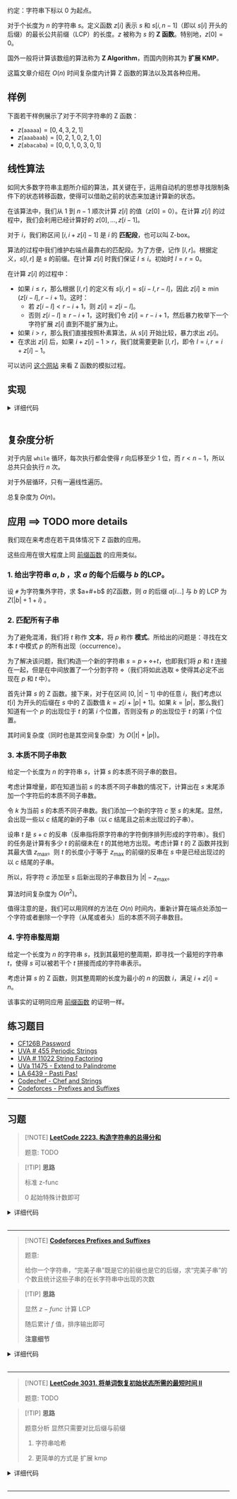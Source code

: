 约定：字符串下标以 $0$ 为起点。

对于个长度为 $n$ 的字符串 $s$。定义函数 $z[i]$ 表示 $s$ 和 $s[i,n-1]$（即以 $s[i]$ 开头的后缀）的最长公共前缀（LCP）的长度。$z$ 被称为 $s$ 的 **Z 函数**。特别地，$z[0] = 0$。

国外一般将计算该数组的算法称为 **Z Algorithm**，而国内则称其为 **扩展 KMP**。

这篇文章介绍在 $O(n)$ 时间复杂度内计算 Z 函数的算法以及其各种应用。

## 样例

下面若干样例展示了对于不同字符串的 Z 函数：

- $z(\mathtt{aaaaa}) = [0, 4, 3, 2, 1]$
- $z(\mathtt{aaabaab}) = [0, 2, 1, 0, 2, 1, 0]$
- $z(\mathtt{abacaba}) = [0, 0, 1, 0, 3, 0, 1]$

## 线性算法

如同大多数字符串主题所介绍的算法，其关键在于，运用自动机的思想寻找限制条件下的状态转移函数，使得可以借助之前的状态来加速计算新的状态。

在该算法中，我们从 $1$ 到 $n-1$ 顺次计算 $z[i]$ 的值（$z[0]=0$）。在计算 $z[i]$ 的过程中，我们会利用已经计算好的 $z[0],\ldots,z[i-1]$。

对于 $i$，我们称区间 $[i,i+z[i]-1]$ 是 $i$ 的 **匹配段**，也可以叫 Z-box。

算法的过程中我们维护右端点最靠右的匹配段。为了方便，记作 $[l,r]$。根据定义，$s[l,r]$ 是 $s$ 的前缀。在计算 $z[i]$ 时我们保证 $l\le i$。初始时 $l=r=0$。

在计算 $z[i]$ 的过程中：

-   如果 $i\le r$，那么根据 $[l,r]$ 的定义有 $s[i,r] = s[i-l,r-l]$，因此 $z[i]\ge \min(z[i-l],r-i+1)$。这时：
    - 若 $z[i-l] < r-i+1$，则 $z[i] = z[i-l]$。
    - 否则 $z[i-l]\ge r-i+1$，这时我们令 $z[i] = r-i+1$，然后暴力枚举下一个字符扩展 $z[i]$ 直到不能扩展为止。
- 如果 $i>r$，那么我们直接按照朴素算法，从 $s[i]$ 开始比较，暴力求出 $z[i]$。
- 在求出 $z[i]$ 后，如果 $i+z[i]-1>r$，我们就需要更新 $[l,r]$，即令 $l=i, r=i+z[i]-1$。

可以访问 [这个网站](https://personal.utdallas.edu/~besp/demo/John2010/z-algorithm.htm) 来看 Z 函数的模拟过程。

## 实现

<details>
<summary>详细代码</summary>
<!-- tabs:start -->

###### **C++**

```cpp
// C++ Version
vector<int> z_function(string s) {
    int n = (int)s.length();
    vector<int> z(n);
    for (int i = 1, l = 0, r = 0; i < n; ++ i ) {
        if (i <= r && z[i - l] < r - i + 1) {
            z[i] = z[i - l];
        } else {
            z[i] = max(0, r - i + 1);
            while (i + z[i] < n && s[z[i]] == s[i + z[i]])
                ++ z[i] ;
        }
        if (i + z[i] - 1 > r)
          l = i, r = i + z[i] - 1;
    }
    return z;
}
```

###### **Python**

```python
# Python Version
def z_function(s):
    n = len(s)
    z = [0] * n
    l, r = 0, 0
    for i in range(1, n):
        if i <= r and z[i - l] < r - i + 1:
            z[i] = z[i - l]
        else:
            z[i] = max(0, r - i + 1)
            while i + z[i] < n and s[z[i]] == s[i + z[i]]:
                z[i] += 1
        if i + z[i] - 1 > r:
            l = i
            r = i + z[i] - 1
    return z
```

<!-- tabs:end -->
</details>

<br>

## 复杂度分析

对于内层 `while` 循环，每次执行都会使得 $r$ 向后移至少 $1$ 位，而 $r< n-1$，所以总共只会执行 $n$ 次。

对于外层循环，只有一遍线性遍历。

总复杂度为 $O(n)$。

## 应用 ==> TODO more details

我们现在来考虑在若干具体情况下 Z 函数的应用。

这些应用在很大程度上同 [前缀函数](./kmp.md) 的应用类似。

### 1. 给出字符串 $a, b$ ，求 $a$ 的每个后缀与 $b$ 的LCP。

设 `#` 为字符集外字符，求 $a+#+b$ 的Z函数，则 $a$ 的后缀 $a[i...]$ 与 $b$ 的 LCP 为 $Z(\lvert b \rvert + 1 + i)$ 。

### 2. 匹配所有子串

为了避免混淆，我们将 $t$ 称作 **文本**，将 $p$ 称作 **模式**。所给出的问题是：寻找在文本 $t$ 中模式 $p$ 的所有出现（occurrence）。

为了解决该问题，我们构造一个新的字符串 $s = p + \diamond + t$，也即我们将 $p$ 和 $t$ 连接在一起，但是在中间放置了一个分割字符 $\diamond$（我们将如此选取 $\diamond$ 使得其必定不出现在 $p$ 和 $t$ 中）。

首先计算 $s$ 的 Z 函数。接下来，对于在区间 $[0,|t| - 1]$ 中的任意 $i$，我们考虑以 $t[i]$ 为开头的后缀在 $s$ 中的 Z 函数值 $k = z[i + |p| + 1]$。如果 $k = |p|$，那么我们知道有一个 $p$ 的出现位于 $t$ 的第 $i$ 个位置，否则没有 $p$ 的出现位于 $t$ 的第 $i$ 个位置。

其时间复杂度（同时也是其空间复杂度）为 $O(|t| + |p|)$。

### 3. 本质不同子串数

给定一个长度为 $n$ 的字符串 $s$，计算 $s$ 的本质不同子串的数目。

考虑计算增量，即在知道当前 $s$ 的本质不同子串数的情况下，计算出在 $s$ 末尾添加一个字符后的本质不同子串数。

令 $k$ 为当前 $s$ 的本质不同子串数。我们添加一个新的字符 $c$ 至 $s$ 的末尾。显然，会出现一些以 $c$ 结尾的新的子串（以 $c$ 结尾且之前未出现过的子串）。

设串 $t$ 是 $s + c$ 的反串（反串指将原字符串的字符倒序排列形成的字符串）。我们的任务是计算有多少 $t$ 的前缀未在 $t$ 的其他地方出现。考虑计算 $t$ 的 Z 函数并找到其最大值 $z_{\max}$。则 $t$ 的长度小于等于 $z_{\max}$ 的前缀的反串在 $s$ 中是已经出现过的以 $c$ 结尾的子串。

所以，将字符 $c$ 添加至 $s$ 后新出现的子串数目为 $|t| - z_{\max}$。

算法时间复杂度为 $O(n^2)$。

值得注意的是，我们可以用同样的方法在 $O(n)$ 时间内，重新计算在端点处添加一个字符或者删除一个字符（从尾或者头）后的本质不同子串数目。

### 4. 字符串整周期

给定一个长度为 $n$ 的字符串 $s$，找到其最短的整周期，即寻找一个最短的字符串 $t$，使得 $s$ 可以被若干个 $t$ 拼接而成的字符串表示。

考虑计算 $s$ 的 Z 函数，则其整周期的长度为最小的 $n$ 的因数 $i$，满足 $i+z[i]=n$。

该事实的证明同应用 [前缀函数](./kmp.md) 的证明一样。

## 练习题目

- [CF126B Password](http://codeforces.com/problemset/problem/126/B)
- [UVA # 455 Periodic Strings](http://uva.onlinejudge.org/index.php?option=onlinejudge&page=show_problem&problem=396)
- [UVA # 11022 String Factoring](http://uva.onlinejudge.org/index.php?option=onlinejudge&page=show_problem&problem=1963)
- [UVa 11475 - Extend to Palindrome](http://uva.onlinejudge.org/index.php?option=com_onlinejudge&Itemid=8&category=24&page=show_problem&problem=2470)
- [LA 6439 - Pasti Pas!](https://icpcarchive.ecs.baylor.edu/index.php?option=com_onlinejudge&Itemid=8&category=588&page=show_problem&problem=4450)
- [Codechef - Chef and Strings](https://www.codechef.com/problems/CHSTR)
- [Codeforces - Prefixes and Suffixes](http://codeforces.com/problemset/problem/432/D)

* * *

## 习题

> [!NOTE] **[LeetCode 2223. 构造字符串的总得分和](https://leetcode-cn.com/problems/sum-of-scores-of-built-strings/)**
> 
> 题意: TODO

> [!TIP] **思路**
> 
> 标准 z-func
> 
> 0 起始特殊计数即可

<details>
<summary>详细代码</summary>
<!-- tabs:start -->

##### **C++**

```cpp
class Solution {
public:
    using LL = long long;
    
    string s;
    int n;
    
    vector<LL> z_func() {
        vector<LL> z(n);
        for (int i = 1, l = 0, r = 0; i < n; ++ i ) {
            if (i <= r && z[i - l] < r - i + 1)
                z[i] = z[i - l];
            else {
                z[i] = max(0, r - i + 1);
                while (i + z[i] < n && s[z[i]] == s[i + z[i]])
                    z[i] ++ ;
            }
            if (i + z[i] - 1 > r)
                l = i, r = i + z[i] - 1;
        }
        return z;
    }
    
    long long sumScores(string s) {
        this->s = s, this->n = s.size();
        auto z = z_func();
        LL res = 0;
        for (auto x : z)
            res += x;
        return res + n; // 0 前缀在这里认为是 n 的长度
    }
};
```

##### **Python**

```python

```

<!-- tabs:end -->
</details>

<br>

* * *

> [!NOTE] **[Codeforces Prefixes and Suffixes](http://codeforces.com/problemset/problem/432/D)**
> 
> 题意: 
> 
> 给你一个字符串，“完美子串”既是它的前缀也是它的后缀，求“完美子串”的个数且统计这些子串的在长字符串中出现的次数

> [!TIP] **思路**
> 
> 显然 $z-func$ 计算 LCP
> 
> 随后累计 $f$ 值，排序输出即可
> 
> **注意细节**

<details>
<summary>详细代码</summary>
<!-- tabs:start -->

##### **C++**

```cpp
// Problem: D. Prefixes and Suffixes
// Contest: Codeforces - Codeforces Round #246 (Div. 2)
// URL: https://codeforces.com/problemset/problem/432/D
// Memory Limit: 256 MB
// Time Limit: 1000 ms

#include <bits/stdc++.h>
using namespace std;

// 显然有 z-func 来计算出所有的公共前后缀
using LL = long long;
using PIL = pair<int, LL>;
const static int N = 1e5 + 10;

string s;
int n;

vector<int> z_func() {
    vector<int> z(n);
    for (int i = 1, l = 0, r = 0; i < n; ++i) {
        if (i <= r && z[i - l] < r - i + 1)
            z[i] = z[i - l];
        else {
            z[i] = max(0, r - i + 1);
            while (i + z[i] < n && s[z[i]] == s[i + z[i]])
                z[i]++;
        }
        if (i + z[i] - 1 > r)
            l = i, r = i + z[i] - 1;
    }
    z[0] = n;  // special
    return z;
}

LL f[N];

int main() {
    ios::sync_with_stdio(false);
    cin.tie(nullptr);
    cout.tie(nullptr);

    cin >> s;
    n = s.size();

    auto z = z_func();

    memset(f, 0, sizeof f);
    for (int i = 0; i < n; ++i)
        f[z[i]]++;
    for (int i = n; i >= 0; --i)
        f[i] += f[i + 1];

    vector<PIL> res;
    for (int i = 0; i < n; ++i)
        if (i + z[i] == n)
            res.push_back({z[i], f[z[i]]});
    sort(res.begin(), res.end());

    cout << res.size() << '\n';
    for (auto& [x, y] : res)
        cout << x << ' ' << y << '\n';

    return 0;
}
```

##### **Python**

```python

```

<!-- tabs:end -->
</details>

<br>

* * *

> [!NOTE] **[LeetCode 3031. 将单词恢复初始状态所需的最短时间 II](https://leetcode.cn/problems/minimum-time-to-revert-word-to-initial-state-ii/)**
> 
> 题意: TODO

> [!TIP] **思路**
> 
> 题意分析 显然只需要对比后缀与前缀
> 
> 1. 字符串哈希
> 
> 2. 更简单的方式是 扩展 kmp

<details>
<summary>详细代码</summary>
<!-- tabs:start -->

##### **C++ 字符串哈希**

```cpp
class Solution {
public:
    using ULL = unsigned long long;
    const static int N = 1e6 + 10, P = 131;
    
    ULL h[N], p[N];
    bool st[N];
    
    ULL get(int l, int r) {
        return h[r] - h[l - 1] * p[r - l + 1];
    }
    
    int minimumTimeToInitialState(string word, int k) {
        int n = word.size();
        h[0] = 0, p[0] = 1;
        for (int i = 1; i <= n; ++ i ) {
            h[i] = h[i - 1] * P + word[i - 1];
            p[i] = p[i - 1] * P;
        }
        
        memset(st, 0, sizeof st);
        for (int i = 1, x = k/*定义为新的开头的原始下标*/; x <= n/*因为 如果超过了 n 则后面是任意的字母 一定可以拼成*/; x += k, ++ i ) {
            int w = n - x;
            if (get(1, w) == get(x + 1, n))
                return i;
        }
        return (n + k - 1) / k;
    }
};
```

##### **C++ z-func**

```cpp
class Solution {
public:
    int minimumTimeToInitialState(string word, int k) {
        int n = word.size();
        vector<int> z(n);
        for (int i = 1, l = 0, r = 0; i < n; ++ i ) {
            if (i <= r && z[i - l] < r - i + 1)
                z[i] = z[i - l];
            else {
                z[i] = max(0, r - i + 1);
                while (i + z[i] < n && word[z[i]] == word[i + z[i]])
                    z[i] ++ ;
            }
            if (i + z[i] - 1 > r)
                l = i, r = i + z[i] - 1;
            
            // Special logic
            if (i % k == 0 && z[i] >= n - i)
                return i / k;
        }
        return (n + k - 1) / k;
    }
};
```

##### **Python**

```python

```

<!-- tabs:end -->
</details>

<br>

* * *